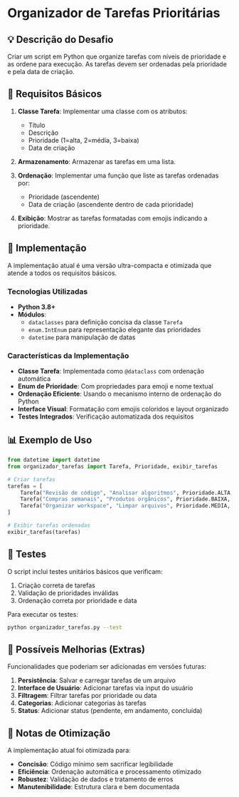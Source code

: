 # Organizador de Tarefas Prioritárias

## 💡 Descrição do Desafio

Criar um script em Python que organize tarefas com níveis de prioridade e as ordene para execução. As tarefas devem ser ordenadas pela prioridade e pela data de criação.

## 🎯 Requisitos Básicos

1. **Classe Tarefa**: Implementar uma classe com os atributos:
   - Título
   - Descrição
   - Prioridade (1=alta, 2=média, 3=baixa)
   - Data de criação

2. **Armazenamento**: Armazenar as tarefas em uma lista.

3. **Ordenação**: Implementar uma função que liste as tarefas ordenadas por:
   - Prioridade (ascendente)
   - Data de criação (ascendente dentro de cada prioridade)

4. **Exibição**: Mostrar as tarefas formatadas com emojis indicando a prioridade.

## 🚀 Implementação

A implementação atual é uma versão ultra-compacta e otimizada que atende a todos os requisitos básicos.

### Tecnologias Utilizadas

- **Python 3.8+**
- **Módulos**: 
  - `dataclasses` para definição concisa da classe `Tarefa`
  - `enum.IntEnum` para representação elegante das prioridades
  - `datetime` para manipulação de datas

### Características da Implementação

- **Classe Tarefa**: Implementada como `@dataclass` com ordenação automática
- **Enum de Prioridade**: Com propriedades para emoji e nome textual
- **Ordenação Eficiente**: Usando o mecanismo interno de ordenação do Python
- **Interface Visual**: Formatação com emojis coloridos e layout organizado
- **Testes Integrados**: Verificação automatizada dos requisitos

## 📊 Exemplo de Uso

```python
from datetime import datetime
from organizador_tarefas import Tarefa, Prioridade, exibir_tarefas

# Criar tarefas
tarefas = [
    Tarefa("Revisão de código", "Analisar algoritmos", Prioridade.ALTA, datetime(2025, 7, 1)),
    Tarefa("Compras semanais", "Produtos orgânicos", Prioridade.BAIXA, datetime(2025, 7, 3)),
    Tarefa("Organizar workspace", "Limpar arquivos", Prioridade.MEDIA, datetime(2025, 7, 1))
]

# Exibir tarefas ordenadas
exibir_tarefas(tarefas)
```

## 🧪 Testes

O script inclui testes unitários básicos que verificam:

1. Criação correta de tarefas
2. Validação de prioridades inválidas
3. Ordenação correta por prioridade e data

Para executar os testes:

```bash
python organizador_tarefas.py --test
```

## 🔄 Possíveis Melhorias (Extras)

Funcionalidades que poderiam ser adicionadas em versões futuras:

1. **Persistência**: Salvar e carregar tarefas de um arquivo
2. **Interface de Usuário**: Adicionar tarefas via input do usuário
3. **Filtragem**: Filtrar tarefas por prioridade ou data
4. **Categorias**: Adicionar categorias às tarefas
5. **Status**: Adicionar status (pendente, em andamento, concluída)

## 📝 Notas de Otimização

A implementação atual foi otimizada para:

- **Concisão**: Código mínimo sem sacrificar legibilidade
- **Eficiência**: Ordenação automática e processamento otimizado
- **Robustez**: Validação de dados e tratamento de erros
- **Manutenibilidade**: Estrutura clara e bem documentada
